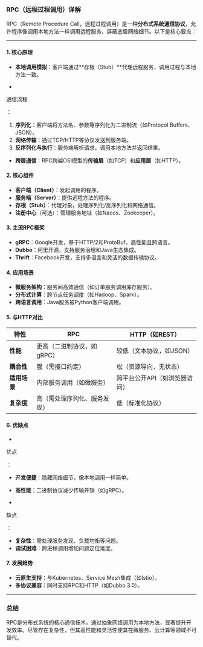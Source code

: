 ### **RPC（远程过程调用）详解**

RPC（Remote Procedure Call，远程过程调用）是一种**分布式系统通信协议**，允许程序像调用本地方法一样调用远程服务，屏蔽底层网络细节。以下是核心要点：

------

#### **1. 核心原理**

- **本地调用模拟**：客户端通过**存根（Stub）**代理远程服务，调用过程与本地方法一致。

- 

  通信流程

  ：

  1. **序列化**：客户端将方法名、参数等序列化为二进制流（如Protocol Buffers、JSON）。
  2. **网络传输**：通过TCP/HTTP等协议发送到服务端。
  3. **反序列化与执行**：服务端解析请求，调用本地方法并返回结果。

- **跨层通信**：RPC跨越OSI模型的**传输层**（如TCP）和**应用层**（如HTTP）。

#### **2. 核心组件**

- **客户端（Client）**：发起调用的程序。
- **服务端（Server）**：提供远程方法的程序。
- **存根（Stub）**：代理对象，处理序列化/反序列化和网络通信。
- **注册中心**（可选）：管理服务地址（如Nacos、Zookeeper）。

#### **3. 主流RPC框架**

- **gRPC**：Google开发，基于HTTP/2和ProtoBuf，高性能且跨语言。
- **Dubbo**：阿里开源，支持服务治理和Java生态集成。
- **Thrift**：Facebook开发，支持多语言和灵活的数据传输协议。

#### **4. 应用场景**

- **微服务架构**：服务间高效通信（如订单服务调用库存服务）。
- **分布式计算**：跨节点任务调度（如Hadoop、Spark）。
- **跨语言调用**：Java服务被Python客户端调用。

#### **5. 与HTTP对比**

| **特性**     | **RPC**                      | **HTTP（如REST）**            |
| ------------ | ---------------------------- | ----------------------------- |
| **性能**     | 更高（二进制协议，如gRPC）   | 较低（文本协议，如JSON）      |
| **耦合性**   | 强（需接口约定）             | 松（资源导向，无状态）        |
| **适用场景** | 内部服务调用（如微服务）     | 跨平台公开API（如浏览器访问） |
| **复杂度**   | 高（需处理序列化、服务发现） | 低（标准化协议）              |

#### **6. 优缺点**

- 

  优点

  ：

  - **开发便捷**：隐藏网络细节，像本地调用一样简单。
  - **高性能**：二进制协议减少传输开销（如gRPC）。

- 

  缺点

  ：

  - **复杂性**：需处理服务发现、负载均衡等问题。
  - **调试困难**：跨进程调用增加问题定位难度。

#### **7. 发展趋势**

- **云原生支持**：与Kubernetes、Service Mesh集成（如Istio）。
- **多协议兼容**：同时支持RPC和HTTP（如Dubbo 3.0）。

------

### **总结**

RPC是分布式系统的核心通信技术，通过抽象网络调用为本地方法，显著提升开发效率。尽管存在复杂性，但其高性能和灵活性使其在微服务、云计算等领域不可替代。